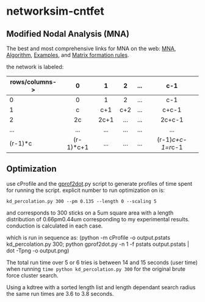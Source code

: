 # networksim-cntfet

## Modified Nodal Analysis (MNA)
The best and most comprehensive links for MNA on the web:
[MNA](https://www.swarthmore.edu/NatSci/echeeve1/Ref/mna/MNA2.html),
[Algorithm](https://www.swarthmore.edu/NatSci/echeeve1/Ref/mna/MNA3.html),
[Examples](https://www.swarthmore.edu/NatSci/echeeve1/Ref/mna/MNA4.html), and
[Matrix formation rules](https://www.swarthmore.edu/NatSci/echeeve1/Ref/mna/MNAMatrixRules.html).

the network is labeled:

|rows/columns->|0|1|2|...|c-1|
|---|:---:|:---:|:---:|:---:|:---:|
|0|0 |1  |2  | ... |c-1 |
|1|c |c+1|c+2|...|c+c-1|
|2|2c|2c+1|...|...|2c+c-1|
|...|...|...|...|...|...|
|(r-1)*c|(r-1)*c+1|...|...|...|(r-1)*c+c-1=r*c-1|


## Optimization
use cProfile and the [gprof2dot](https://github.com/jrfonseca/gprof2dot).py script to generate profiles of time spent for running the script.
explicit number to run optimization on is:

    kd_percolation.py 300 --pm 0.135 --length 0 --scaling 5

and corresponds to 300 sticks on a 5um square area with a length distribution of 0.66pm0.44um corresponding to my experimental results. conduction is calculated in each case.

which is run in sequence as:
    (python -m cProfile -o output.pstats kd_percolation.py 300; python gprof2dot.py -n 1 -f pstats output.pstats | dot -Tpng -o output.png)

The total run time over 5 or 6 tries is between 14 and 15 seconds (user time) when running `time python kd_percolation.py 300` for the original brute force cluster search.

Using a kdtree with a sorted length list and length dependant search radius the same run times are 3.6 to 3.8 seconds.
